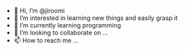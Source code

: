 - 👋 Hi, I’m @jiroomi
- 👀 I’m interested in learning new things and easily grasp it 
- 🌱 I’m currently learning programming
- 💞️ I’m looking to collaborate on ...
- 📫 How to reach me ...

<!---
jiroomi/jiroomi is a ✨ special ✨ repository because its `README.md` (this file) appears on your GitHub profile.
You can click the Preview link to take a look at your changes.
--->
